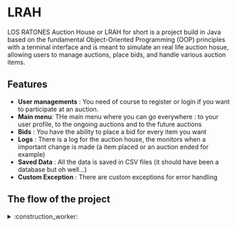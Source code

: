 # LRAH

LOS RATONES Auction House or LRAH for short is a project build in Java based on the fundamental Object-Oriented Programming (OOP) principles with a terminal interface and is meant to simulate an real life auction hosue, allowing users to manage auctions, place bids, and handle various auction items.

## Features
- **User managements** : You need of course to register or login if you want to participate at an auction.
- **Main menu**: THe main menu where you can go everywhere : to your user profile, to the ongoing auctions and to the future auctions
- **Bids** : You have the ability to place a bid for every item you want
- **Logs** : There is a log for the auction house, the monitors when a important change is made (a item placed or an auction ended for example)
- **Saved Data** : All the data is saved in CSV files (it should have been a database but oh well...)
- **Custom Exception** : There are custom exceptions for error handling



## The flow of the project
<details>
<summary> :construction_worker: </summary>
The first thing you need to do when starting is of course to create an account. From there you arrive at the main menu where i can check to see an ongoing auction and if there are some items of interest. 
If not you can always see what type of auctions are going to be in the future (maybe you are looking for a nice art auction). 
Anyway, if any items on the ongoing auction are really interesting you can place a bid for them. When the auction ends and you are the highest bidder, congratulations! You are now the new owner of the item. 
Let's say you don't want to bid for an item, but want to put an item up for bidding, you can always register the item for a future auction. 
If you are done bidding, can always check your profile to see your new items.
</details>

